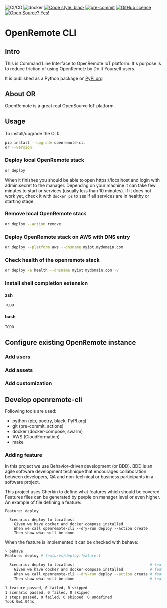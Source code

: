 ![CI/CD](https://github.com/openremote/openremote-cli/workflows/CI/CD/badge.svg)
![docker](https://github.com/openremote/openremote-cli/workflows/docker/badge.svg)
[![Code style: black](https://img.shields.io/badge/code%20style-black-000000.svg)](https://github.com/psf/black)
[![pre-commit](https://img.shields.io/badge/pre--commit-enabled-brightgreen?logo=pre-commit&logoColor=white)](https://github.com/pre-commit/pre-commit)
[![GitHub license](https://img.shields.io/github/license/openremote/openremote-cli.svg)](https://github.com/openremote/openremote-cli/blob/main/LICENSE.txt)
[![Open Source? Yes!](https://badgen.net/badge/Open%20Source%20%3F/Yes%21/blue?icon=github)](https://github.com/Naereen/badges/)


# OpenRemote CLI

## Intro

This is Command Line Interface to OpenRemote IoT platform. It's purpose is to reduce friction of using OpenRemote by Do It Yourself users.

It is published as a Python package on [PyPi.org](https://pypi.org/project/openremote-cli/)

## About OR

OpenRemote is a great real OpenSource IoT platform.

## Usage

To install/upgrade the CLI:
```bash
pip install --upgrade openremote-cli
or --version
```

### Deploy local OpenRemote stack

```bash
or deploy
```

When it finishes you should be able to open https://localhost and login with admin:secret to the manager. Depending on your machine it can take few minutes to
start or services (usually less than 10 minutes). If it does not work yet, check it with ```docker ps``` to see if all services are in healthy or starting stage.

### Remove local OpenRemote stack

```bash
or deploy --action remove
```

### Deploy OpenRemote stack on AWS with DNS entry

```bash
or deploy --platform aws --dnsname myiot.mydomain.com
```
### Check health of the openremote stack
```bash
or deploy -a health --dnsname myiot.mydomain.com -v
```

### Install shell completion extension

#### zsh

```bash
TODO
```

#### bash

```
TODO
```

## Configure existing OpenRemote instance

### Add users

### Add assets

### Add customization

## Develop openremote-cli

Following tools are used:
- python (pip, poetry, black, PyPI.org)
- git (pre-commit, actions)
- docker (docker-compose, swarm)
- AWS (CloudFormation)
- make

### Adding feature

In this project we use Behavior-driven development (or BDD). BDD is an agile
software development technique that encourages collaboration between developers,
QA and non-technical or business participants in a software project.

This project uses Gherkin to define what features which should be covered. Features
files can be generated by people on manager level or even higher. An example
of file defining a feature:

```gherkin
Feature: deploy

  Scenario: deploy to localhost
    Given we have docker and docker-compose installed
    When we call openremote-cli --dry-run deploy --action create
    Then show what will be done
```

When the feature is implemented it can be checked with behave:

```bash
> behave
Feature: deploy # features/deploy.feature:1

  Scenario: deploy to localhost                                  # features/deploy.feature:3
    Given we have docker and docker-compose installed            # features/steps/deploy_steps.py:8 0.453s
    When we call openremote-cli --dry-run deploy --action create # features/steps/deploy_steps.py:16 0.591s
    Then show what will be done                                  # features/steps/deploy_steps.py:24 0.000s

1 feature passed, 0 failed, 0 skipped
1 scenario passed, 0 failed, 0 skipped
3 steps passed, 0 failed, 0 skipped, 0 undefined
Took 0m1.044s
```

